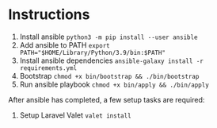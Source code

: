 # Instructions

1. Install ansible `python3 -m pip install --user ansible`
2. Add ansible to PATH `export PATH="$HOME/Library/Python/3.9/bin:$PATH"`
3. Install ansible dependencies `ansible-galaxy install -r requirements.yml`
4. Bootstrap `chmod +x bin/bootstrap && ./bin/bootstrap`
5. Run ansible playbook `chmod +x bin/apply && ./bin/apply`

After ansible has completed, a few setup tasks are required:

1. Setup Laravel Valet `valet install`

